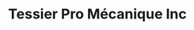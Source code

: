 ---
title: "Tessier Pro Mécanique Inc"
url: /saint-marc-des-carrieres/tessier-pro-mecanique-inc/
shop: car repair
---